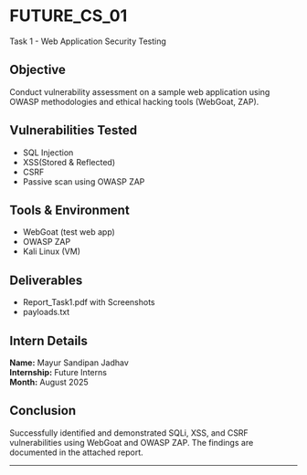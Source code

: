 # FUTURE_CS_01
Task 1 - Web Application Security Testing
## Objective
Conduct vulnerability assessment on a sample web application using OWASP methodologies and ethical hacking tools (WebGoat, ZAP).

## Vulnerabilities Tested
- SQL Injection
- XSS(Stored & Reflected)
- CSRF
- Passive scan using OWASP ZAP

## Tools & Environment
- WebGoat (test web app)
- OWASP ZAP
- Kali Linux (VM)

## Deliverables
- Report_Task1.pdf with Screenshots
- payloads.txt

## Intern Details
**Name:** Mayur Sandipan Jadhav  
**Internship:** Future Interns  
**Month:** August 2025

## Conclusion
Successfully identified and demonstrated SQLi, XSS, and CSRF vulnerabilities using WebGoat and OWASP ZAP. The findings are documented in the attached report.


---

